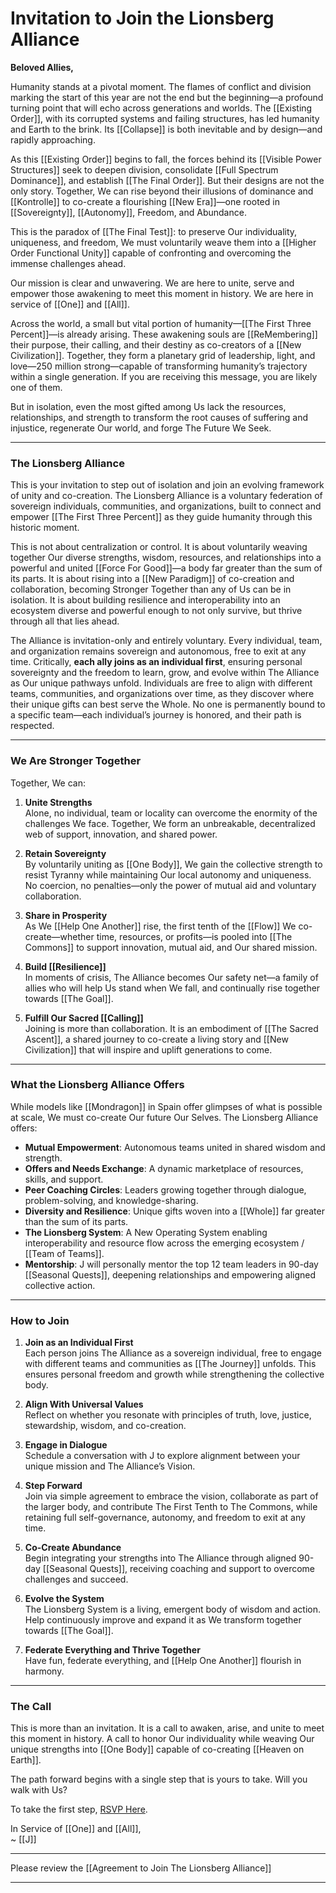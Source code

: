 # **Invitation to Join the Lionsberg Alliance**

**Beloved Allies,**

Humanity stands at a pivotal moment. The flames of conflict and division marking the start of this year are not the end but the beginning—a profound turning point that will echo across generations and worlds. The [[Existing Order]], with its corrupted systems and failing structures, has led humanity and Earth to the brink. Its [[Collapse]] is both inevitable and by design—and rapidly approaching.

As this [[Existing Order]] begins to fall, the forces behind its [[Visible Power Structures]] seek to deepen division, consolidate [[Full Spectrum Dominance]], and establish [[The Final Order]]. But their designs are not the only story. Together, We can rise beyond their illusions of dominance and [[Kontrolle]] to co-create a flourishing [[New Era]]—one rooted in [[Sovereignty]], [[Autonomy]], Freedom, and Abundance.

This is the paradox of [[The Final Test]]: to preserve Our individuality, uniqueness, and freedom, We must voluntarily weave them into a [[Higher Order Functional Unity]] capable of confronting and overcoming the immense challenges ahead.

Our mission is clear and unwavering. We are here to unite, serve and empower those awakening to meet this moment in history. We are here in service of [[One]] and [[All]].

Across the world, a small but vital portion of humanity—[[The First Three Percent]]—is already arising. These awakening souls are [[ReMembering]] their purpose, their calling, and their destiny as co-creators of a [[New Civilization]]. Together, they form a planetary grid of leadership, light, and love—250 million strong—capable of transforming humanity’s trajectory within a single generation. If you are receiving this message, you are likely one of them.

But in isolation, even the most gifted among Us lack the resources, relationships, and strength to transform the root causes of suffering and injustice, regenerate Our world, and forge The Future We Seek.

____

### **The Lionsberg Alliance**

This is your invitation to step out of isolation and join an evolving framework of unity and co-creation. The Lionsberg Alliance is a voluntary federation of sovereign individuals, communities, and organizations, built to connect and empower [[The First Three Percent]] as they guide humanity through this historic moment.

This is not about centralization or control. It is about voluntarily weaving together Our diverse strengths, wisdom, resources, and relationships into a powerful and united [[Force For Good]]—a body far greater than the sum of its parts. It is about rising into a [[New Paradigm]] of co-creation and collaboration, becoming Stronger Together than any of Us can be in isolation. It is about building resilience and interoperability into an ecosystem diverse and powerful enough to not only survive, but thrive through all that lies ahead.

The Alliance is invitation-only and entirely voluntary. Every individual, team, and organization remains sovereign and autonomous, free to exit at any time. Critically, **each ally joins as an individual first**, ensuring personal sovereignty and the freedom to learn, grow, and evolve within The Alliance as Our unique pathways unfold. Individuals are free to align with different teams, communities, and organizations over time, as they discover where their unique gifts can best serve the Whole. No one is permanently bound to a specific team—each individual’s journey is honored, and their path is respected.

___

### **We Are Stronger Together**

Together, We can: 

1. **Unite Strengths**  
    Alone, no individual, team or locality can overcome the enormity of the challenges We face. Together, We form an unbreakable, decentralized web of support, innovation, and shared power.
    
2. **Retain Sovereignty**  
    By voluntarily uniting as [[One Body]], We gain the collective strength to resist Tyranny while maintaining Our local autonomy and uniqueness. No coercion, no penalties—only the power of mutual aid and voluntary collaboration.
    
3. **Share in Prosperity**  
    As We [[Help One Another]] rise, the first tenth of the [[Flow]] We co-create—whether time, resources, or profits—is pooled into [[The Commons]] to support innovation, mutual aid, and Our shared mission. 
    
4. **Build [[Resilience]]**  
    In moments of crisis, The Alliance becomes Our safety net—a family of allies who will help Us stand when We fall, and continually rise together towards [[The Goal]]. 
    
5. **Fulfill Our Sacred [[Calling]]**  
    Joining is more than collaboration. It is an embodiment of [[The Sacred Ascent]], a shared journey to co-create a living story and [[New Civilization]] that will inspire and uplift generations to come.
    

---

### **What the Lionsberg Alliance Offers**

While models like [[Mondragon]] in Spain offer glimpses of what is possible at scale, We must co-create Our future Our Selves. The Lionsberg Alliance offers:

- **Mutual Empowerment**: Autonomous teams united in shared wisdom and strength.
- **Offers and Needs Exchange**: A dynamic marketplace of resources, skills, and support.
- **Peer Coaching Circles**: Leaders growing together through dialogue, problem-solving, and knowledge-sharing.
- **Diversity and Resilience**: Unique gifts woven into a [[Whole]] far greater than the sum of its parts.
- **The Lionsberg System**: A New Operating System enabling interoperability and resource flow across the emerging ecosystem / [[Team of Teams]]. 
- **Mentorship**: J will personally mentor the top 12 team leaders in 90-day [[Seasonal Quests]], deepening relationships and empowering aligned collective action.

---
### **How to Join**

1. **Join as an Individual First**  
    Each person joins The Alliance as a sovereign individual, free to engage with different teams and communities as [[The Journey]] unfolds. This ensures personal freedom and growth while strengthening the collective body.
    
2. **Align With Universal Values**  
    Reflect on whether you resonate with principles of truth, love, justice, stewardship, wisdom, and co-creation.
    
3. **Engage in Dialogue**  
    Schedule a conversation with J to explore alignment between your unique mission and The Alliance’s Vision.
    
4. **Step Forward**  
    Join via simple agreement to embrace the vision, collaborate as part of the larger body, and contribute The First Tenth to The Commons, while retaining full self-governance, autonomy, and freedom to exit at any time.
    
5. **Co-Create Abundance**  
    Begin integrating your strengths into The Alliance through aligned 90-day [[Seasonal Quests]], receiving coaching and support to overcome challenges and succeed.
    
6. **Evolve the System**  
    The Lionsberg System is a living, emergent body of wisdom and action. Help continuously improve and expand it as We transform together towards [[The Goal]].
    
7. **Federate Everything and Thrive Together**  
    Have fun, federate everything, and [[Help One Another]] flourish in harmony.

---

### **The Call**

This is more than an invitation. It is a call to awaken, arise, and unite to meet this moment in history. A call to honor Our individuality while weaving Our unique strengths into [[One Body]] capable of co-creating [[Heaven on Earth]].

The path forward begins with a single step that is yours to take. Will you walk with Us? 

To take the first step, [RSVP Here](https://docs.google.com/forms/d/e/1FAIpQLSeRTdzUwK9bvQMvC3EKKZANLCHTNz1ccojy3hbPUlZ80zOrgw/viewform?usp=header).    

In Service of [[One]] and [[All]],  
~ [[J]]
____
Please review the [[Agreement to Join The Lionsberg Alliance]]  
____

